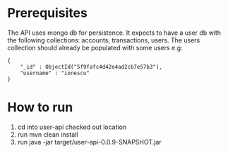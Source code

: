 # Prerequisites
The API uses mongo db for persistence. It expects to have a user db with the following collections: accounts, transactions, users.
The users collection should already be populated with some users e.g:
```
{
    "_id" : ObjectId("5f9fafc4d42e4ad2cb7e57b3"),
    "username" : "ionescu"
}
```
# How to run
 1. cd into user-api checked out location
 2. run mvn clean install
 3. run  java -jar target/user-api-0.0.9-SNAPSHOT.jar


